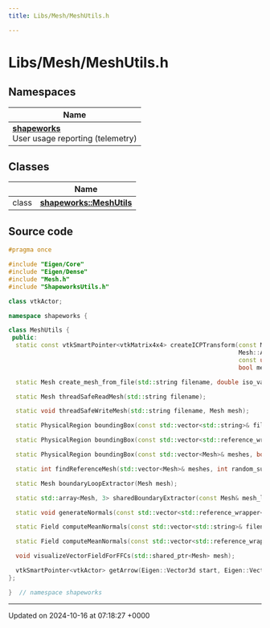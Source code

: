 ```yaml
---
title: Libs/Mesh/MeshUtils.h

---
```


# Libs/Mesh/MeshUtils.h



## Namespaces

| Name           |
| -------------- |
| **[shapeworks](../Namespaces/namespaceshapeworks.md)** <br>User usage reporting (telemetry)  |

## Classes

|                | Name           |
| -------------- | -------------- |
| class | **[shapeworks::MeshUtils](../Classes/classshapeworks_1_1MeshUtils.md)**  |




## Source code

```cpp
#pragma once

#include "Eigen/Core"
#include "Eigen/Dense"
#include "Mesh.h"
#include "ShapeworksUtils.h"

class vtkActor;

namespace shapeworks {

class MeshUtils {
 public:
  static const vtkSmartPointer<vtkMatrix4x4> createICPTransform(const Mesh source, const Mesh target,
                                                                Mesh::AlignmentType align,
                                                                const unsigned iterations = 20,
                                                                bool meshTransform = false);

  static Mesh create_mesh_from_file(std::string filename, double iso_value = 0.5);

  static Mesh threadSafeReadMesh(std::string filename);

  static void threadSafeWriteMesh(std::string filename, Mesh mesh);

  static PhysicalRegion boundingBox(const std::vector<std::string>& filenames, bool center = false);

  static PhysicalRegion boundingBox(const std::vector<std::reference_wrapper<const Mesh>>& meshes, bool center = false);

  static PhysicalRegion boundingBox(const std::vector<Mesh>& meshes, bool center = false);

  static int findReferenceMesh(std::vector<Mesh>& meshes, int random_subset_size = -1);

  static Mesh boundaryLoopExtractor(Mesh mesh);

  static std::array<Mesh, 3> sharedBoundaryExtractor(const Mesh& mesh_l, const Mesh& mesh_r, double tol);

  static void generateNormals(const std::vector<std::reference_wrapper<Mesh>>& meshes, bool forceRegen = false);

  static Field computeMeanNormals(const std::vector<std::string>& filenames, bool autoGenerateNormals = true);

  static Field computeMeanNormals(const std::vector<std::reference_wrapper<const Mesh>>& meshes);

  void visualizeVectorFieldForFFCs(std::shared_ptr<Mesh> mesh);

  vtkSmartPointer<vtkActor> getArrow(Eigen::Vector3d start, Eigen::Vector3d end);
};

}  // namespace shapeworks
```


-------------------------------

Updated on 2024-10-16 at 07:18:27 +0000
